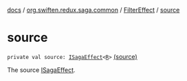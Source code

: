 [docs](../../index.md) / [org.swiften.redux.saga.common](../index.md) / [FilterEffect](index.md) / [source](./source.md)

# source

`private val source: `[`ISagaEffect`](../-i-saga-effect.md)`<`[`R`](index.md#R)`>` [(source)](https://github.com/protoman92/KotlinRedux/tree/master/common/common-saga/src/main/kotlin/org/swiften/redux/saga/common/FilterEffect.kt#L16)

The source [ISagaEffect](../-i-saga-effect.md).

